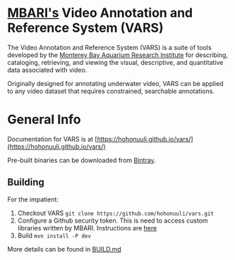 # [MBARI's](http://www.mbari.org/) Video Annotation and Reference System (VARS)

The Video Annotation and Reference System (VARS) is a suite of tools developed by the [Monterey Bay Aquarium Research Institute](http://www.mbari.org/) for describing, cataloging, retrieving, and viewing the visual, descriptive, and quantitative data associated with video.

Originally designed for annotating underwater video, VARS can be applied to any video dataset that requires constrained, searchable annotations.

# General Info

Documentation for VARS is at [https://hohonuuli.github.io/vars/](https://hohonuuli.github.io/vars/)

Pre-built binaries can be downloaded from [Bintray](https://github.com/hohonuuli/vars/releases). 

## Building

For the impatient:

1. Checkout VARS
  `git clone https://github.com/hohonuuli/vars.git`
2. Configure a Github security token. This is need to access custom libraries written by MBARI. Instructions are [here](https://github.com/mbari-org/maven)
3. Build
  `mvn install -P dev`
  
More details can be found in [BUILD.md](https://github.com/hohonuuli/vars/blob/master/BUILD.md)
